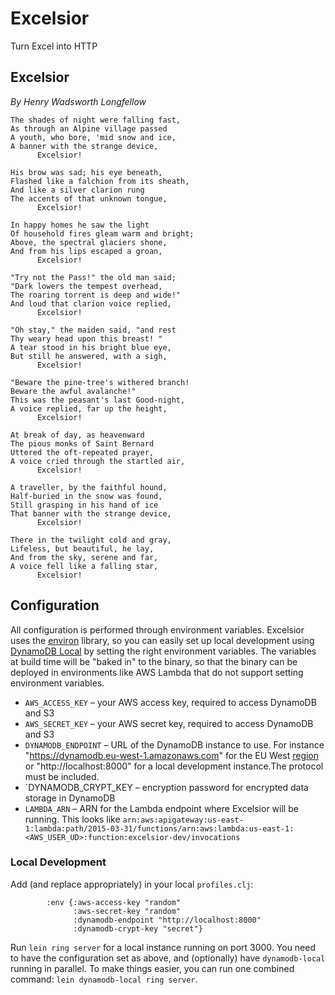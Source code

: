 # Excelsior
Turn Excel into HTTP


## Excelsior
*By Henry Wadsworth Longfellow*
````
The shades of night were falling fast,
As through an Alpine village passed
A youth, who bore, 'mid snow and ice,
A banner with the strange device,
      Excelsior!

His brow was sad; his eye beneath,
Flashed like a falchion from its sheath,
And like a silver clarion rung
The accents of that unknown tongue,
      Excelsior!

In happy homes he saw the light
Of household fires gleam warm and bright;
Above, the spectral glaciers shone,
And from his lips escaped a groan,
      Excelsior!

"Try not the Pass!" the old man said;
"Dark lowers the tempest overhead,
The roaring torrent is deep and wide!"
And loud that clarion voice replied,
      Excelsior!

"Oh stay," the maiden said, "and rest
Thy weary head upon this breast! "
A tear stood in his bright blue eye,
But still he answered, with a sigh,
      Excelsior!

"Beware the pine-tree's withered branch!
Beware the awful avalanche!"
This was the peasant's last Good-night,
A voice replied, far up the height,
      Excelsior!

At break of day, as heavenward
The pious monks of Saint Bernard
Uttered the oft-repeated prayer,
A voice cried through the startled air,
      Excelsior!

A traveller, by the faithful hound,
Half-buried in the snow was found,
Still grasping in his hand of ice
That banner with the strange device,
      Excelsior!

There in the twilight cold and gray,
Lifeless, but beautiful, he lay,
And from the sky, serene and far,
A voice fell like a falling star,
      Excelsior!
````

## Configuration

All configuration is performed through environment variables. Excelsior uses the [environ](https://github.com/weavejester/environ) library, so you can easily set up local development using [DynamoDB Local](http://docs.aws.amazon.com/amazondynamodb/latest/developerguide/Tools.DynamoDBLocal.html) by setting the right environment variables. The variables at build time will be "baked in" to the binary, so that
the binary can be deployed in environments like AWS Lambda that do not support setting environment variables.

* `AWS_ACCESS_KEY` – your AWS access key, required to access DynamoDB and S3
* `AWS_SECRET_KEY` – your AWS secret key, required to access DynamoDB and S3
* `DYNAMODB_ENDPOINT` – URL of the DynamoDB instance to use. For instance "https://dynamodb.eu-west-1.amazonaws.com" for the EU West [region](http://docs.aws.amazon.com/general/latest/gr/rande.html#ddb_region) or "http://localhost:8000" for a local development instance.The protocol must be included.
* `DYNAMODB_CRYPT_KEY – encryption password for encrypted data storage in DynamoDB
* `LAMBDA_ARN` – ARN for the Lambda endpoint where Excelsior will be running. This looks like `arn:aws:apigateway:us-east-1:lambda:path/2015-03-31/functions/arn:aws:lambda:us-east-1:<AWS_USER_UD>:function:excelsior-dev/invocations`

### Local Development

Add (and replace appropriately) in your local `profiles.clj`:

````
        :env {:aws-access-key "random"
              :aws-secret-key "random"
              :dynamodb-endpoint "http://localhost:8000"
              :dynamodb-crypt-key "secret"}
````

Run `lein ring server` for a local instance running on port 3000. You need to have the configuration set as above, and (optionally) have `dynamodb-local` running in parallel. To make things easier, you can run one combined command: `lein dynamodb-local ring server`.
